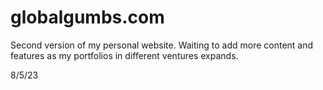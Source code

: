 # globalgumbs.com

Second version of my personal website. Waiting to add more content and features as my portfolios in different ventures expands.

8/5/23
